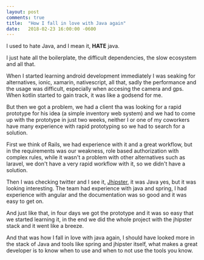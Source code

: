 ```yaml
---
layout: post
comments: true
title:  "How I fall in love with Java again"
date:   2018-02-23 16:00:00 -0600
---
```


I used to hate Java, and I mean it, __HATE__ java.

I just hate all the boilerplate, the difficult dependencies, the slow ecosystem and all that.

When I started learning android development immediately I was seaking for alternatives, 
ionic, xamarin, nativescript, all that, sadly the performance and the usage was difficult,
especially when accesing the camera and gps. When kotlin started to gain track, it was 
like a godsend for me.

But then we got a problem, we had a client tha was looking for a rapid prototype for his 
idea (a simple inventory web system) and we had to come up with the prototype in just two
weeks, neither I or one of my coworkers have many experience with rapid prototyping so we
had to search for a solution.

First we think of Rails, we had experience with it and a great workflow, but in the 
requirements was our weakness, role based authorization with complex rules, while it
wasn't a problem with other alternatives such as laravel, we don't have a very rapid
workflow with it, so we didn't have a solution.

Then I was checking twitter and I see it, [Jhipster](http://www.jhipster.tech/), 
it was Java yes, but it was looking interesting. The team had experience with java 
and spring, I had experience with angular and the documentation was so good and it 
was easy to get on.

And just like that, in four days we got the prototype and it was so easy that we started
learning it, in the end we did the whole project with the jhipster stack and it went like
a breeze.

And that was how I fall in love with java again, I should have looked more in the stack
of Java and tools like spring and jhipster itself, what makes a great developer is to
know when to use and when to not use the tools you know.
